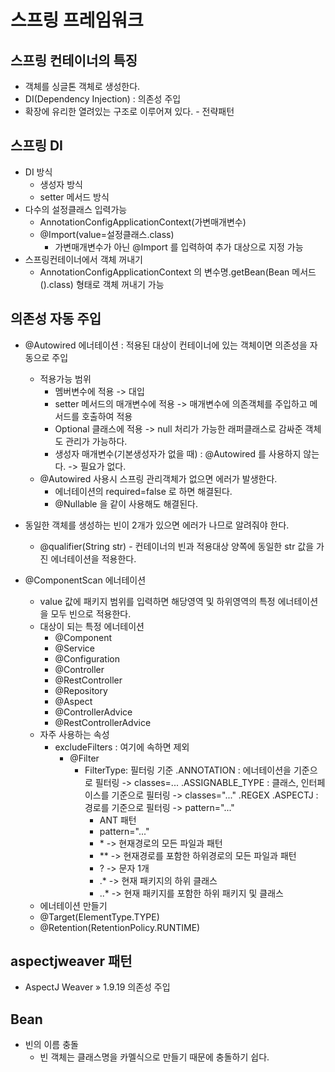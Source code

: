 # 스프링 프레임워크
## 스프링 컨테이너의 특징
- 객체를 싱글톤 객체로 생성한다.
- DI(Dependency Injection) : 의존성 주입
- 확장에 유리한 열려있는 구조로 이루어져 있다. - 전략패턴

## 스프링 DI
- DI 방식
  - 생성자 방식
  - setter 메서드 방식
- 다수의 설정클래스 입력가능
  - AnnotationConfigApplicationContext(가변매개변수)
  - @Import(value=설정클래스.class)
      - 가변매개변수가 아닌 @Import 를 입력하여 추가 대상으로 지정 가능
- 스프링컨테이너에서 객체 꺼내기
  - AnnotationConfigApplicationContext 의 변수명.getBean(Bean 메서드().class) 형태로 객체 꺼내기 가능

## 의존성 자동 주입
- @Autowired 에너테이션 : 적용된 대상이 컨테이너에 있는 객체이면 의존성을 자동으로 주입
  - 적용가능 범위
    - 멤버변수에 적용 -> 대입
    - setter 메서드의 매개변수에 적용 -> 매개변수에 의존객체를 주입하고 메서드를 호출하여 적용
    - Optional 클래스에 적용 -> null 처리가 가능한 래퍼클래스로 감싸준 객체도 관리가 가능하다.
    - 생성자 매개변수(기본생성자가 없을 때) : @Autowired 를 사용하지 않는다. -> 필요가 없다.
  - @Autowired 사용시 스프링 관리객체가 없으면 에러가 발생한다.
    - 에너테이션의 required=false 로 하면 해결된다.
    - @Nullable 을 같이 사용해도 해결된다.


- 동일한 객체를 생성하는 빈이 2개가 있으면 에러가 나므로 알려줘야 한다. 
  - @qualifier(String str) - 컨테이너의 빈과 적용대상 양쪽에 동일한 str 값을 가진 에너테이션을 적용한다.


- @ComponentScan 에너테이션 
  - value 값에 패키지 범위를 입력하면 해당영역 및 하위영역의 특정 에너테이션을 모두 빈으로 적용한다.
  - 대상이 되는 특정 에너테이션
    - @Component
    - @Service
    - @Configuration
    - @Controller
    - @RestController
    - @Repository
    - @Aspect
    - @ControllerAdvice
    - @RestControllerAdvice
  - 자주 사용하는 속성
    - excludeFilters : 여기에 속하면 제외
      - @Filter
         - FilterType: 필터링 기준
            .ANNOTATION : 에너테이션을 기준으로 필터링 -> classes=...
            .ASSIGNABLE_TYPE : 클래스, 인터페이스를 기준으로 필터링 -> classes="..."
            .REGEX
            .ASPECTJ : 경로를 기준으로 필터링 -> pattern="..."
              - ANT 패턴
              - pattern="..."
              - \* -> 현재경로의 모든 파일과 패턴
              - ** -> 현재경로를 포함한 하위경로의 모든 파일과 패턴
              - ? -> 문자 1개
              - .* -> 현재 패키지의 하위 클래스
              - ..* -> 현재 패키지를 포함한 하위 패키지 및 클래스
   - 에너테이션 만들기
    - @Target(ElementType.TYPE)
    - @Retention(RetentionPolicy.RUNTIME)

## aspectjweaver 패턴
  - AspectJ Weaver » 1.9.19 의존성 주입

## Bean
  - 빈의 이름 충돌
    - 빈 객체는 클래스명을 카멜식으로 만들기 때문에 충돌하기 쉽다.